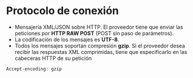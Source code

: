 # Protocolo de conexión

- Mensajería XML/JSON sobre HTTP. El proveedor tiene que enviar las peticiones por <b>HTTP RAW POST</b> (POST sin paso de parámetros).
- La codificación de los mensajes es <b>UTF-8</b>.
- Todos los mensajes soportan compresión <b>gzip</b>. Si el proveedor desea recibir las respuestas XML comprimidas, tiene que especificarlo en las cabeceras HTTP de su petición

`Accept-encoding: gzip`
